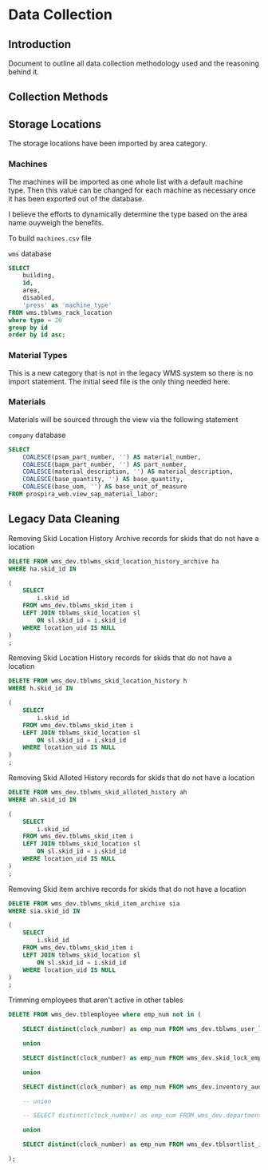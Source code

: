 # Data Collection


## Introduction

Document to outline all data collection methodology used and the reasoning behind it.


## Collection Methods



## Storage Locations

The storage locations have been imported by area category.


### Machines

The machines will be imported as one whole list with a default machine type. Then this value can be changed for each machine as necessary once it has been exported out of the database.

I believe the efforts to dynamically determine the type based on the area name ouyweigh the benefits.

To build `machines.csv` file

`wms` database

```sql
SELECT
    building,
    id,
    area,
    disabled,
    'press' as 'machine_type'
FROM wms.tblwms_rack_location
where type = 20
group by id
order by id asc;
```


### Material Types


This is a new category that is not in the legacy WMS system so there is no import statement. The initial seed file is the only thing needed here.



### Materials

Materials will be sourced through the view via the following statement

`company` database

```sql
SELECT
	COALESCE(psam_part_number, '') AS material_number,
	COALESCE(bapm_part_number, '') AS part_number,
    COALESCE(material_description, '') AS material_description,
    COALESCE(base_quantity, '') AS base_quantity,
    COALESCE(base_uom, '') AS base_unit_of_measure
FROM prospira_web.view_sap_material_labor;
```




## Legacy Data Cleaning

Removing Skid Location History Archive records for skids that do not have a location


```sql
DELETE FROM wms_dev.tblwms_skid_location_history_archive ha
WHERE ha.skid_id IN 

(
	SELECT
		i.skid_id
	FROM wms_dev.tblwms_skid_item i
	LEFT JOIN tblwms_skid_location sl
		ON sl.skid_id = i.skid_id
	WHERE location_uid IS NULL
)
;
```

Removing Skid Location History records for skids that do not have a location

```sql
DELETE FROM wms_dev.tblwms_skid_location_history h
WHERE h.skid_id IN 

(
	SELECT
		i.skid_id
	FROM wms_dev.tblwms_skid_item i
	LEFT JOIN tblwms_skid_location sl
		ON sl.skid_id = i.skid_id
	WHERE location_uid IS NULL
)
;
```

Removing Skid Alloted History records for skids that do not have a location

```sql
DELETE FROM wms_dev.tblwms_skid_alloted_history ah
WHERE ah.skid_id IN 

(
	SELECT
		i.skid_id
	FROM wms_dev.tblwms_skid_item i
	LEFT JOIN tblwms_skid_location sl
		ON sl.skid_id = i.skid_id
	WHERE location_uid IS NULL
)
;
```

Removing Skid item archive records for skids that do not have a location

```sql
DELETE FROM wms_dev.tblwms_skid_item_archive sia
WHERE sia.skid_id IN 

(
	SELECT
		i.skid_id
	FROM wms_dev.tblwms_skid_item i
	LEFT JOIN tblwms_skid_location sl
		ON sl.skid_id = i.skid_id
	WHERE location_uid IS NULL
)
;
```

Trimming employees that aren't active in other tables


```sql
DELETE FROM wms_dev.tblemployee where emp_num not in (

	SELECT distinct(clock_number) as emp_num FROM wms_dev.tblwms_user_login

	union

	SELECT distinct(clock_number) as emp_num FROM wms_dev.skid_lock_employees

	union

	SELECT distinct(clock_number) as emp_num FROM wms_dev.inventory_auditors

	-- union

	-- SELECT distinct(clock_number) as emp_num FROM wms_dev.departmental_group_employees

	union

	SELECT distinct(clock_number) as emp_num FROM wms_dev.tblsortlist_inventory_admins

);
```
